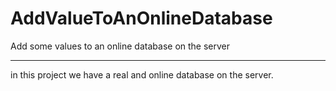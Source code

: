 # AddValueToAnOnlineDatabase
Add some values to an online database on the server 

*************************************

in this project we have a real and online database on the server.

